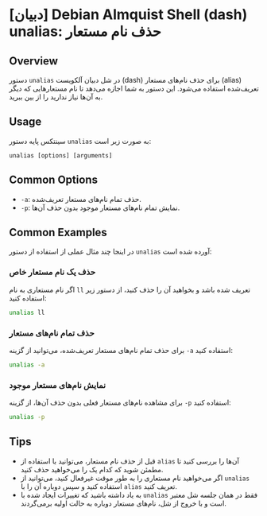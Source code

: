 # [دبیان] Debian Almquist Shell (dash) unalias: حذف نام مستعار

## Overview
دستور `unalias` در شل دبیان آلکویست (dash) برای حذف نام‌های مستعار (alias) تعریف‌شده استفاده می‌شود. این دستور به شما اجازه می‌دهد تا نام مستعارهایی که دیگر به آن‌ها نیاز ندارید را از بین ببرید.

## Usage
سینتکس پایه دستور `unalias` به صورت زیر است:

```
unalias [options] [arguments]
```

## Common Options
- `-a`: حذف تمام نام‌های مستعار تعریف‌شده.
- `-p`: نمایش تمام نام‌های مستعار موجود بدون حذف آن‌ها.

## Common Examples
در اینجا چند مثال عملی از استفاده از دستور `unalias` آورده شده است:

### حذف یک نام مستعار خاص
اگر نام مستعاری به نام `ll` تعریف شده باشد و بخواهید آن را حذف کنید، از دستور زیر استفاده کنید:

```sh
unalias ll
```

### حذف تمام نام‌های مستعار
برای حذف تمام نام‌های مستعار تعریف‌شده، می‌توانید از گزینه `-a` استفاده کنید:

```sh
unalias -a
```

### نمایش نام‌های مستعار موجود
برای مشاهده نام‌های مستعار فعلی بدون حذف آن‌ها، از گزینه `-p` استفاده کنید:

```sh
unalias -p
```

## Tips
- قبل از حذف نام مستعار، می‌توانید با استفاده از `alias` آن‌ها را بررسی کنید تا مطمئن شوید که کدام یک را می‌خواهید حذف کنید.
- اگر می‌خواهید نام مستعاری را به طور موقت غیرفعال کنید، می‌توانید از `unalias` استفاده کنید و سپس دوباره آن را با `alias` تعریف کنید.
- به یاد داشته باشید که تغییرات ایجاد شده با `unalias` فقط در همان جلسه شل معتبر است و با خروج از شل، نام‌های مستعار دوباره به حالت اولیه برمی‌گردند.